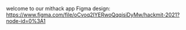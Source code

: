 welcome to our mithack app
Figma design: https://www.figma.com/file/oCvoq2IYERwoQqqisiDyMw/hackmit-2021?node-id=0%3A1
